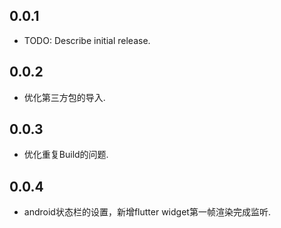 ## 0.0.1

* TODO: Describe initial release.

## 0.0.2

* 优化第三方包的导入.

## 0.0.3

* 优化重复Build的问题.

## 0.0.4

* android状态栏的设置，新增flutter widget第一帧渲染完成监听.